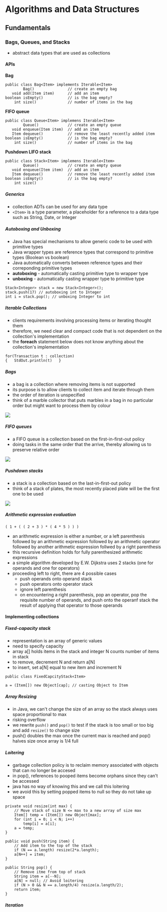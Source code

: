 # Algorithms and Data Structures

## Fundamentals

### Bags, Queues, and Stacks
- abstract data types that are used as collections

#### APIs

**Bag**

```
public class Bag<Item> implements Iterable<Item>
        Bag()               // create an empty bag
   void add(Item item)      // add an item
boolean isEmpty()           // is the bag empty?
    int size()              // number of items in the bag
```

**FIFO queue**

```
public class Queue<Item> implemens Iterable<Item>
        Queue()             // create an empty queue
   void enqueue(Item item)  // add an item
   Item dequeue()           // remove the least recently added item
boolean isEmpty()           // is the bag empty?
    int size()              // number of items in the bag
```

**Pushdown LIFO stack**

```
public class Stack<Item> implemens Iterable<Item>
        Queue()             // create an empty queue
   void enqueue(Item item)  // add an item
   Item dequeue()           // remove the least recently added item
boolean isEmpty()           // is the bag empty?
    int size()  
```

##### Generics
- collection ADTs can be used for any data type
- `<Item>` is a type parameter, a placeholder for a reference to a data type such as String, Date, or Integer

##### Autoboxing and Unboxing
- Java has special mechanisms to allow generic code to be used with primitive types
- Java wrapper types are reference types that correspond to primitive types (Boolean vs boolean)
- Java automatically converts between reference types and their correponding primitive types
- **autoboxing** - automatically casting primitive type to wrapper type
- **unboxing** - automatically casting wrapper type to primitive type

```
Stack<Integer> stack = new Stack<Integer>();
stack.push(17) // autoboxing int to Integer
int i = stack.pop(); // unboxing Integer to int
```

##### Iterable Collections
- clients requirements involving processing items or iterating thought them
- therefore, we need clear and compact code that is not dependent on the collection's implementation
- the **foreach** statement below does not know anything about the collection's implementation 

```
for(Transaction t : collection)
{   StdOut.println(t)   }
```

##### Bags
- a bag is a collection where removing items is not supported
- its purpose is to allow clients to collect item and iterate through them
- the order of iteration is unspecified
- think of a marble collector that puts marbles in a bag in no particular order but might want to process them by colour

![](img/ch1/bag.jpg)

##### FIFO queues
- a FIFO queue is a collection based on the first-in-first-out policy
- doing tasks in the same order that the arrive, thereby allowing us to preserve relative order

![](img/ch1/queue.jpg)

##### Pushdown stacks
- a stack is a collection based on the last-in-first-out policy
- think of a stack of plates, the most recently placed plate will be the first one to be used

![](img/ch1/stack.jpg)

##### Arithmetic expression evaluation

```
( 1 + ( ( 2 + 3 ) * ( 4 * 5 ) ) )
```

- an arithmetic expression is either a number, or a left parenthesis followed by an arithmetic expression followed by an arithmetic operator followed by another arithmetic expression follwed by a right parenthesis
- this recursive definition holds for fully parenthesized arithmetic expressions
- a simple algorithm developed by E.W. Dijkstra uses 2 stacks (one for operands and one for operators)
- proceeding left to right, there are 4 possible cases
    - push operands onto operand stack
    - push operators onto operator stack
    - ignore left parenthesis
    - on encountering a right parenthesis, pop an operator, pop the requisite number of operands, and push onto the operanf stack the result of applying that operator to those operands

#### Implementing collections

##### Fixed-capacity stack
- representation is an array of generic values
- need to specify capacity
- array a[] holds items in the stack and integer N counts number of items in stack
- to remove, decrement N and return a[N]
- to insert, set a[N] equal to new item and increment N

```
public class FixedCapcityStack<Item>

a = (Item[]) new Object[cap]; // casting Object to Item
```

##### Array Resizing
- in Java, we can't change the size of an array so the stack always uses space proportional to max
- risking overflow
- we rewrite ```push()```  and ```pop()``` to test if the stack is too small or too big and add ```resize()``` to change size
- push() doubles the max once the current max is reached and pop() halves size once array is 1/4 full

##### Loitering
- garbage collection policy is to reclaim memory associated with objects that can no longer be accesed
- in pop(), references to pooped items become orphans since they can't be accessed
- java has no way of knowing this and we call this loitering
- we avoid this by setting popped items to null so they do not take up space

```
private void resize(int max) { 
    // Move stack of size N <= max to a new array of size max
    Item[] temp = (Item[]) new Object[max];
    for (int i = 0; i < N; i++)
        temp[i] = a[i];
    a = temp;
}

public void push(String item) {
    // Add item to the top of the stack
    if (N == a.length) resize(2*a.length);
    a[N++] = item;
}

public String pop() {
    // Remove itme from top of stack
    String item = a[--N];
    a[N] = null; // Avoid loitering
    if (N > 0 && N == a.length/4) resize(a.length/2);
    return item;
}
```

##### Iteration